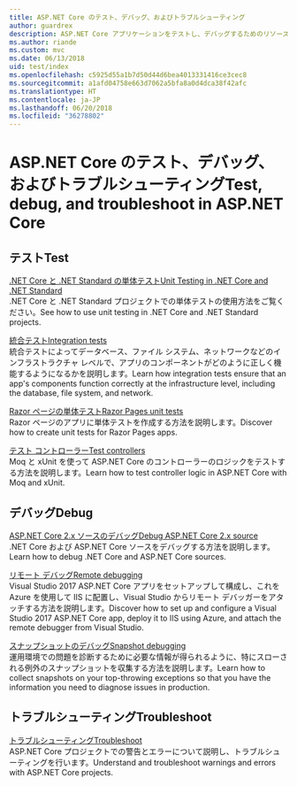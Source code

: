 ```yaml
---
title: ASP.NET Core のテスト、デバッグ、およびトラブルシューティング
author: guardrex
description: ASP.NET Core アプリケーションをテストし、デバッグするためのリソースのリンク
ms.author: riande
ms.custom: mvc
ms.date: 06/13/2018
uid: test/index
ms.openlocfilehash: c5925d55a1b7d50d44d6bea4013331416ce3cec8
ms.sourcegitcommit: a1afd04758e663d7062a5bfa8a0d4dca38f42afc
ms.translationtype: HT
ms.contentlocale: ja-JP
ms.lasthandoff: 06/20/2018
ms.locfileid: "36278802"
---
```

# <a name="test-debug-and-troubleshoot-in-aspnet-core"></a><span data-ttu-id="f2d9a-103">ASP.NET Core のテスト、デバッグ、およびトラブルシューティング</span><span class="sxs-lookup"><span data-stu-id="f2d9a-103">Test, debug, and troubleshoot in ASP.NET Core</span></span>

## <a name="test"></a><span data-ttu-id="f2d9a-104">テスト</span><span class="sxs-lookup"><span data-stu-id="f2d9a-104">Test</span></span>

[<span data-ttu-id="f2d9a-105">.NET Core と .NET Standard の単体テスト</span><span class="sxs-lookup"><span data-stu-id="f2d9a-105">Unit Testing in .NET Core and .NET Standard</span></span>](/dotnet/articles/core/testing/)  
<span data-ttu-id="f2d9a-106">.NET Core と .NET Standard プロジェクトでの単体テストの使用方法をご覧ください。</span><span class="sxs-lookup"><span data-stu-id="f2d9a-106">See how to use unit testing in .NET Core and .NET Standard projects.</span></span>

[<span data-ttu-id="f2d9a-107">統合テスト</span><span class="sxs-lookup"><span data-stu-id="f2d9a-107">Integration tests</span></span>](xref:test/integration-tests)  
<span data-ttu-id="f2d9a-108">統合テストによってデータベース、ファイル システム、ネットワークなどのインフラストラクチャ レベルで、アプリのコンポーネントがどのように正しく機能するようになるかを説明します。</span><span class="sxs-lookup"><span data-stu-id="f2d9a-108">Learn how integration tests ensure that an app's components function correctly at the infrastructure level, including the database, file system, and network.</span></span>

[<span data-ttu-id="f2d9a-109">Razor ページの単体テスト</span><span class="sxs-lookup"><span data-stu-id="f2d9a-109">Razor Pages unit tests</span></span>](xref:test/razor-pages-tests)  
<span data-ttu-id="f2d9a-110">Razor ページのアプリに単体テストを作成する方法を説明します。</span><span class="sxs-lookup"><span data-stu-id="f2d9a-110">Discover how to create unit tests for Razor Pages apps.</span></span>

[<span data-ttu-id="f2d9a-111">テスト コントローラー</span><span class="sxs-lookup"><span data-stu-id="f2d9a-111">Test controllers</span></span>](xref:mvc/controllers/testing)  
<span data-ttu-id="f2d9a-112">Moq と xUnit を使って ASP.NET Core のコントローラーのロジックをテストする方法を説明します。</span><span class="sxs-lookup"><span data-stu-id="f2d9a-112">Learn how to test controller logic in ASP.NET Core with Moq and xUnit.</span></span>

## <a name="debug"></a><span data-ttu-id="f2d9a-113">デバッグ</span><span class="sxs-lookup"><span data-stu-id="f2d9a-113">Debug</span></span>

[<span data-ttu-id="f2d9a-114">ASP.NET Core 2.x ソースのデバッグ</span><span class="sxs-lookup"><span data-stu-id="f2d9a-114">Debug ASP.NET Core 2.x source</span></span>](https://github.com/aspnet/Docs/issues/4155)  
<span data-ttu-id="f2d9a-115">.NET Core および ASP.NET Core ソースをデバッグする方法を説明します。</span><span class="sxs-lookup"><span data-stu-id="f2d9a-115">Learn how to debug .NET Core and ASP.NET Core sources.</span></span>

[<span data-ttu-id="f2d9a-116">リモート デバッグ</span><span class="sxs-lookup"><span data-stu-id="f2d9a-116">Remote debugging</span></span>](/visualstudio/debugger/remote-debugging-azure)  
<span data-ttu-id="f2d9a-117">Visual Studio 2017 ASP.NET Core アプリをセットアップして構成し、これを Azure を使用して IIS に配置し、Visual Studio からリモート デバッガーをアタッチする方法を説明します。</span><span class="sxs-lookup"><span data-stu-id="f2d9a-117">Discover how to set up and configure a Visual Studio 2017 ASP.NET Core app, deploy it to IIS using Azure, and attach the remote debugger from Visual Studio.</span></span>

[<span data-ttu-id="f2d9a-118">スナップショットのデバッグ</span><span class="sxs-lookup"><span data-stu-id="f2d9a-118">Snapshot debugging</span></span>](/azure/application-insights/app-insights-snapshot-debugger)  
<span data-ttu-id="f2d9a-119">運用環境での問題を診断するために必要な情報が得られるように、特にスローされる例外のスナップショットを収集する方法を説明します。</span><span class="sxs-lookup"><span data-stu-id="f2d9a-119">Learn how to collect snapshots on your top-throwing exceptions so that you have the information you need to diagnose issues in production.</span></span>

## <a name="troubleshoot"></a><span data-ttu-id="f2d9a-120">トラブルシューティング</span><span class="sxs-lookup"><span data-stu-id="f2d9a-120">Troubleshoot</span></span>

[<span data-ttu-id="f2d9a-121">トラブルシューティング</span><span class="sxs-lookup"><span data-stu-id="f2d9a-121">Troubleshoot</span></span>](xref:test/troubleshoot)  
<span data-ttu-id="f2d9a-122">ASP.NET Core プロジェクトでの警告とエラーについて説明し、トラブルシューティングを行います。</span><span class="sxs-lookup"><span data-stu-id="f2d9a-122">Understand and troubleshoot warnings and errors with ASP.NET Core projects.</span></span>
